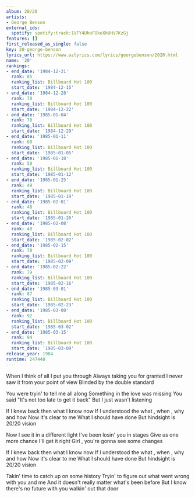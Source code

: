 ```yaml
---
album: 20/20
artists:
- George Benson
external_ids:
  spotify: spotify:track:1VFY4UhoFOkeXhUHi7KzGj
features: []
first_released_as_single: false
key: 20-george-benson
lyrics_url: https://www.azlyrics.com/lyrics/georgebenson/2020.html
name: '20'
rankings:
- end_date: '1984-12-21'
  rank: 85
  ranking_list: Billboard Hot 100
  start_date: '1984-12-15'
- end_date: '1984-12-28'
  rank: 70
  ranking_list: Billboard Hot 100
  start_date: '1984-12-22'
- end_date: '1985-01-04'
  rank: 70
  ranking_list: Billboard Hot 100
  start_date: '1984-12-29'
- end_date: '1985-01-11'
  rank: 60
  ranking_list: Billboard Hot 100
  start_date: '1985-01-05'
- end_date: '1985-01-18'
  rank: 50
  ranking_list: Billboard Hot 100
  start_date: '1985-01-12'
- end_date: '1985-01-25'
  rank: 49
  ranking_list: Billboard Hot 100
  start_date: '1985-01-19'
- end_date: '1985-02-01'
  rank: 48
  ranking_list: Billboard Hot 100
  start_date: '1985-01-26'
- end_date: '1985-02-08'
  rank: 48
  ranking_list: Billboard Hot 100
  start_date: '1985-02-02'
- end_date: '1985-02-15'
  rank: 70
  ranking_list: Billboard Hot 100
  start_date: '1985-02-09'
- end_date: '1985-02-22'
  rank: 79
  ranking_list: Billboard Hot 100
  start_date: '1985-02-16'
- end_date: '1985-03-01'
  rank: 87
  ranking_list: Billboard Hot 100
  start_date: '1985-02-23'
- end_date: '1985-03-08'
  rank: 92
  ranking_list: Billboard Hot 100
  start_date: '1985-03-02'
- end_date: '1985-03-15'
  rank: 94
  ranking_list: Billboard Hot 100
  start_date: '1985-03-09'
release_year: 1984
runtime: 247440
---
```

When I think of all I put you through
Always taking you for granted
I never saw it from your point of view
Blinded by the double standard

You were tryin' to tell me all along
Something in the love was missing
You said "It's not too late to get it back"
But I just wasn't listening

If I knew back then what I know now
If I understood the what , when , why and how
Now it's clear to me
What I should have done
But hindsight is 20/20 vision

Now I see it in a different light
I've been losin' you in stages
Give us one more chance
I'll get it right
Girl , you're gonna see some changes

If I knew back then what I know now
If I understood the what , when , why and how
Now it's clear to me
What I should have done
But hindsight is 20/20 vision

Takin' time to catch up on some history
Tryin' to figure out what went wrong
with you and me
And it doesn't really matter
what's been before
But I know there's no future
with you walkin' out that door
